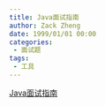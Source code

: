 ```yaml
---
title: Java面试指南
author: Zack Zheng
date: 1999/01/01 00:00
categories:
 - 面试题
tags:
 - 工具
---
```


[Java面试指南](https://javaguide.cn)  
